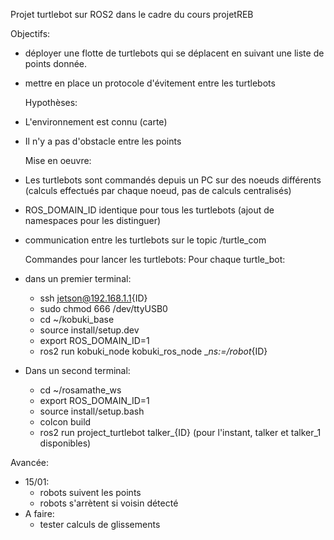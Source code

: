 Projet turtlebot sur ROS2 dans le cadre du cours projetREB 

  Objectifs:
- déployer une flotte de turtlebots qui se déplacent en suivant une liste de points donnée.
- mettre en place un protocole d'évitement entre les turtlebots

  Hypothèses:
- L'environnement est connu (carte)
- Il n'y a pas d'obstacle entre les points

  Mise en oeuvre:
- Les turtlebots sont commandés depuis un PC sur des noeuds différents (calculs effectués par chaque noeud, pas de calculs centralisés)
- ROS_DOMAIN_ID identique pour tous les turtlebots (ajout de namespaces pour les distinguer)
- communication entre les turtlebots sur le topic /turtle_com

  Commandes pour lancer les turtlebots:
Pour chaque turtle_bot:
- dans un premier terminal:
  - ssh jetson@192.168.1.1{ID}
  - sudo chmod 666 /dev/ttyUSB0
  - cd ~/kobuki_base
  - source install/setup.dev
  - export ROS_DOMAIN_ID=1
  - ros2 run kobuki_node kobuki_ros_node __ns:=/robot_{ID}
- Dans un second terminal:
  - cd ~/rosamathe_ws
  - export ROS_DOMAIN_ID=1
  - source install/setup.bash
  - colcon build
  - ros2 run project_turtlebot talker_{ID}   (pour l'instant, talker et talker_1 disponibles)

Avancée:
- 15/01:
    - robots suivent les points
    - robots s'arrètent si voisin détecté
- A faire:
    - tester calculs de glissements

